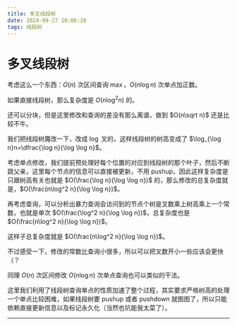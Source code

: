 ```yaml
---
title: 多叉线段树
date: 2024-09-27 10:06:28
tags: 线段树
---
```

# 多叉线段树

考虑这么一个东西：$O(n)$ 次区间查询 $\max$，$O(n\log n)$ 次单点加正数。

如果直接线段树，那么复杂度是 $O(n\log^2 n)$ 的。

还可以分块，但是这里修改和查询的差没有那么离谱，做到 $O(n\sqrt n)$ 还是比较不牛。

我们把线段树魔改一下，改成 $\log$ 叉的，这样线段树的树高变成了 $\log_{\log n}n=\dfrac{\log n}{\log \log n}$。

考虑单点修改，我们提前预处理好每个位置的对应到线段树的那个叶子，然后不断跳父亲，这里每个节点的信息可以直接被更新，不用 pushup，因此这样复杂度是只跟树高有关也就是 $O(\frac{\log n}{\log \log n})$ 的，那么修改的总复杂度就是，$O(\frac{n\log^2 n}{\log \log n})$。

再考虑查询，可以分析出暴力查询会访问到的节点个树是叉数乘上树高乘上一个常数，也就是单次 $O(\frac{\log^2 n}{\log \log n})$，总复杂度也是 $O(\frac{n\log^2 n}{\log \log n})$。

这样子总复杂度就是 $O(\frac{n\log^2 n}{\log \log n})$。

不过感受一下，修改的常数比查询小很多，所以可以把叉数开小一些应该会更快（？

同理 $O(n)$ 次区间修改 $O(n\log n)$ 次单点查询也可以类似的干法。

这里我们利用了线段树查询单点的性质加速了整个过程，其实要求严格树高的处理一个单点比较困难，如果线段树要 pushup 或者 pushdown 就图图了，所以只能依赖直接更新信息以及标记永久化（当然也坑能我太菜了）。

---
